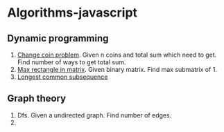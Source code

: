 # Algorithms-javascript


## Dynamic programming
1. [Change coin problem](https://github.com/tmdautov/algorithms-javascript/blob/master/dp/changeCoinProblem.js). Given n coins and total sum which need to get. Find number of ways to get total sum.
2. [Max rectangle in matrix](https://github.com/tmdautov/algorithms-javascript/blob/master/dp/maxRectangleInMatrix.js). Given binary matrix. Find max submatrix of 1.
3. [Longest common subsequence]()

## Graph theory
1. Dfs. Given a undirected graph. Find number of edges.
2. 


